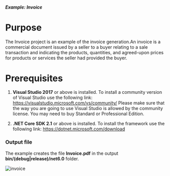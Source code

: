 ##### Example: Invoice

# Purpose
The Invoice project is an example of the invoice generation.An invoice is a commercial document issued by a seller to a buyer relating to a sale transaction and indicating the products, quantities, and agreed-upon prices for products or services the seller had provided the buyer.


# Prerequisites
1) **Visual Studio 2017** or above is installed.
   To install a community version of Visual Studio use the following link: https://visualstudio.microsoft.com/vs/community/
   Please make sure that the way you are going to use Visual Studio is allowed by the community license. You may need to buy Standard or Professional Edition.

2) **.NET Core SDK 2.1** or above is installed.
   To install the framework use the following link: https://dotnet.microsoft.com/download


### Output file
The example creates the file **Invoice.pdf** in the output **bin/(debug|release)/net6.0** folder.

![invoice](https://github.com/SyncfusionExamples/PDF-real-time-Examples/tree/invoice/Invoice/Invoice/results/invoice.jpg)